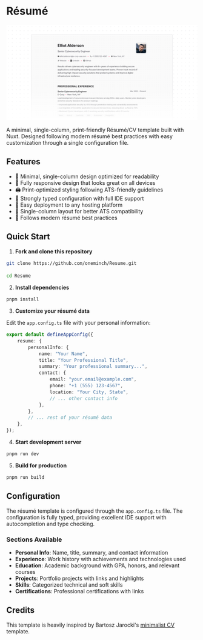 # Résumé

![Screenshot](/public/cover.png)

A minimal, single-column, print-friendly Résumé/CV template built with Nuxt. Designed following modern résumé best practices with easy customization through a single configuration file.

## Features

-   🎨 Minimal, single-column design optimized for readability
-   📱 Fully responsive design that looks great on all devices
-   🖨️ Print-optimized styling following ATS-friendly guidelines
-   🔧 Strongly typed configuration with full IDE support
-   🚀 Easy deployment to any hosting platform
-   📄 Single-column layout for better ATS compatibility
-   🎯 Follows modern résumé best practices

## Quick Start

1. **Fork and clone this repository**

```bash
git clone https://github.com/oneminch/Resume.git

cd Resume
```

2. **Install dependencies**

```bash
pnpm install
```

3. **Customize your résumé data**

Edit the `app.config.ts` file with your personal information:

```typescript
export default defineAppConfig({
	resume: {
		personalInfo: {
			name: "Your Name",
			title: "Your Professional Title",
			summary: "Your professional summary...",
			contact: {
				email: "your.email@example.com",
				phone: "+1 (555) 123-4567",
				location: "Your City, State",
				// ... other contact info
			},
		},
		// ... rest of your résumé data
	},
});
```

4. **Start development server**

```bash
pnpm run dev
```

5. **Build for production**

```bash
pnpm run build
```

## Configuration

The résumé template is configured through the `app.config.ts` file. The configuration is fully typed, providing excellent IDE support with autocompletion and type checking.

### Sections Available

-   **Personal Info**: Name, title, summary, and contact information
-   **Experience**: Work history with achievements and technologies used
-   **Education**: Academic background with GPA, honors, and relevant courses
-   **Projects**: Portfolio projects with links and highlights
-   **Skills**: Categorized technical and soft skills
-   **Certifications**: Professional certifications with links

## Credits

This template is heavily inspired by Bartosz Jarocki's [minimalist CV](https://github.com/BartoszJarocki/cv) template.
